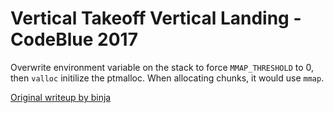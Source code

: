 # Vertical Takeoff Vertical Landing - CodeBlue 2017

Overwrite environment variable on the stack to force `MMAP_THRESHOLD` to 0, then `valloc` initilize the ptmalloc. When allocating chunks, it would use `mmap`.

[Original writeup by binja](http://binja.github.io/2017/11/13/Thoughts-on-CODE-BLUE-CTF-write-ups/#writeup)